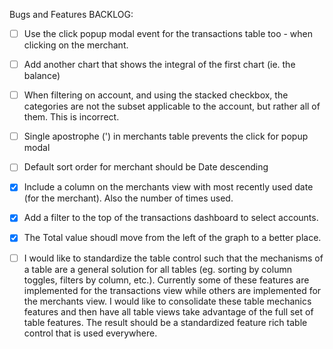 Bugs and Features BACKLOG:

- [ ] Use the click popup modal event for the transactions table too - when clicking on the merchant.
- [ ] Add another chart that shows the integral of the first chart (ie. the balance)
- [ ] When filtering on account, and using the stacked checkbox, the categories are not the subset applicable to the account, but rather all of them.  This is incorrect.
- [ ] Single apostrophe (') in merchants table prevents the click for popup modal
- [ ] Default sort order for merchant should be Date descending

- [x] Include a column on the merchants view with most recently used date (for the merchant).  Also the number of times used.
- [x] Add a filter to the top of the transactions dashboard to select accounts.
- [x] The Total value shoudl move from the left of the graph to a better place.
- [ ] I would like to standardize the table control such that the mechanisms of a table are a general solution for all tables (eg. sorting by column toggles, filters by column, etc.). Currently some of these features are implemented for the transactions view while others are implemented for the merchants view.   I would like to consolidate these table mechanics features and then have all table views take advantage of the full set of table features.   The result should be a standardized feature rich table control that is used everywhere.